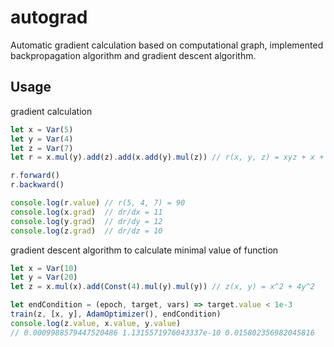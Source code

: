 # autograd

Automatic gradient calculation based on computational graph, implemented backpropagation algorithm and gradient descent algorithm.

## Usage

gradient calculation

```javascript
let x = Var(5)
let y = Var(4)
let z = Var(7)
let r = x.mul(y).add(z).add(x.add(y).mul(z)) // r(x, y, z) = xyz + x + y + z

r.forward()
r.backward()

console.log(r.value) // r(5, 4, 7) = 90
console.log(x.grad)  // dr/dx = 11
console.log(y.grad)  // dr/dy = 12
console.log(z.grad)  // dr/dz = 10
```

gradient descent algorithm to calculate minimal value of function

```javascript
let x = Var(10)
let y = Var(20)
let z = x.mul(x).add(Const(4).mul(y).mul(y)) // z(x, y) = x^2 + 4y^2

let endCondition = (epoch, target, vars) => target.value < 1e-3
train(z, [x, y], AdamOptimizer(), endCondition)
console.log(z.value, x.value, y.value) 
// 0.0009988579447520486 1.1315571976043337e-10 0.015802356982045816
```
